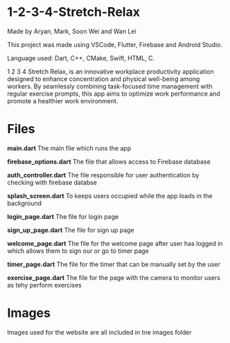 # 1-2-3-4-Stretch-Relax
Made by Aryan, Mark, Soon Wei and Wan Lei 

This project was made using VSCode, Flutter, Firebase and Android Studio.

Language used: Dart, C++, CMake, Swift, HTML, C.

1 2 3 4 Stretch Relax, is an innovative workplace productivity application designed to enhance concentration and physical well-being among workers. By seamlessly combining task-focused time management with regular exercise prompts, this app aims to optimize work performance and promote a healthier work environment.

# Files
**main.dart** The main file which runs the app

**firebase_options.dart** The file that allows access to Firebase database

**auth_controller.dart** The file responsible for user authentication by checking with firebase databse

**splash_screen.dart** To keeps users occupied while the app loads in the background

**login_page.dart** The file for login page

**sign_up_page.dart** The file for sign up page

**welcome_page.dart** The file for the welcome page after user has logged in which allows them to sign our or go to timer page

**timer_page.dart** The file for the timer that can be manually set by the user

**exercise_page.dart** The file for the page with the camera to monitor users as tehy perform exercises

# Images
Images used for the website are all included in tne images folder
